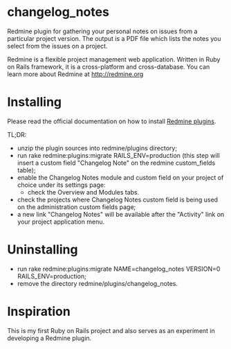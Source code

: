 changelog_notes
===============

Redmine plugin for gathering your personal notes on issues from a particular project version. The output is a PDF file which lists the notes you select from the issues on a project.

Redmine is a flexible project management web application. Written in Ruby on Rails framework, it is a cross-platform and cross-database.
You can learn more about Redmine at http://redmine.org

Installing
==========

Please read the official documentation on how to install [Redmine plugins](http://www.redmine.org/projects/redmine/wiki/Plugins "Redmine plugins").

TL;DR:

- unzip the plugin sources into redmine/plugins directory;
- run rake redmine:plugins:migrate RAILS_ENV=production (this step will insert a custom field "Changelog Note" on the redmine custom_fields table);
- enable the Changelog Notes module and custom field on your project of choice under its settings page:
  - check the Overview and Modules tabs.
- check the projects where Changelog Notes custom field is being used on the administration custom fields page;
- a new link "Changelog Notes" will be available after the "Activity" link on your project application menu.

Uninstalling
============

- run rake redmine:plugins:migrate NAME=changelog_notes VERSION=0 RAILS_ENV=production;
- remove the directory redmine/plugins/changelog_notes.

Inspiration
===========
This is my first Ruby on Rails project and also serves as an experiment in developing a Redmine plugin.
